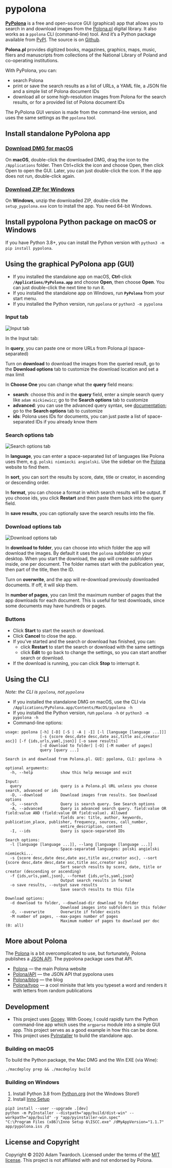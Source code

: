 # pypolona

**[PyPolona](https://twardoch.github.io/pypolona/)** is a free and open-source GUI (graphical) app that allows you to search in and download images from the [Polona.pl](https://polona.pl/) digital library. It also works as a `ppolona` CLI (command-line) tool. And it’s a Python package available from [PyPI](https://pypi.org/project/pypolona/). The source is on [Github](https://github.com/twardoch/pypolona).

**Polona.pl** provides digitized books, magazines, graphics, maps, music, fliers and manuscripts from collections of the National Library of Poland and co-operating institutions.

With PyPolona, you can:

- search Polona
- print or save the search results as a list of URLs, a YAML file, a JSON file and a simple list of Polona document IDs
- download all or some high-resolution images from Polona for the search results, or for a provided list of Polona document IDs

The PyPolona GUI version is made from the command-line version, and uses the same settings as the `ppolona` tool.

## Install standalone PyPolona app

### <a class="github-button btn btn-primary" href="https://github.com/twardoch/pypolona/raw/master/download/pypolona-mac.dmg" data-color-scheme="no-preference: dark; light: dark; dark: dark;" data-icon="octicon-download" data-size="large" aria-label="Download DMG for macOS">Download DMG for macOS</a>

On **macOS**, double-click the downloaded DMG, drag the icon to the `/Applications` folder. Then Ctrl+click the icon and choose Open, then click Open to open the GUI. Later, you can just double-click the icon. If the app does not run, double-click again.

### <a class="github-button btn btn-primary" href="https://github.com/twardoch/pypolona/raw/master/download/pypolona-win.zip" data-color-scheme="no-preference: dark; light: dark; dark: dark;" data-icon="octicon-download" data-size="large" aria-label="Download ZIP for Windows">Download ZIP for Windows</a>

On **Windows**, unzip the downloaded ZIP, double-click the `setup_pypolona.exe` icon to install the app. You need 64-bit Windows.

## Install pypolona Python package on macOS or Windows

If you have Python 3.8+, you can install the Python version with `python3 -m pip install pypolona`.

## Using the graphical PyPolona app (GUI)

- If you installed the standalone app on macOS, **Ctrl**-click **`/Applications/PyPolona.app`** and choose **Open**, then choose **Open**. You can just double-click the next time to run it.
- If you installed the standalone app on Windows, run **`PyPolona`** from your start menu.
- If you installed the Python version, run `ppolona` or `python3 -m pypolona`

### Input tab

![Input tab](https://raw.githubusercontent.com/twardoch/pypolona/master/docs/img/pypolona1.png)

In the Input tab:

In **query**, you can paste one or more URLs from Polona.pl (space-separated)

Turn on **download** to download the images from the queried result, go to the **Download options** tab to customize the download location and set a max limit

In **Choose One** you can change what the **query** field means:

- **search**: choose this and in the **query** field, enter a simple search query like `adam mickiewicz`; go to the **Search options** tab to customize
- **advanced**: you can use the advanced query syntax, see [documentation](https://polona.pl/api/entities/); go to the **Search options** tab to customize
- **ids**: Polona uses IDs for documents, you can just paste a list of space-separated IDs if you already know them

### Search options tab

![Search options tab](https://raw.githubusercontent.com/twardoch/pypolona/master/docs/img/pypolona2.png)

In **language**, you can enter a space-separated list of languages like Polona uses them, e.g. `polski niemiecki angielski`. Use the sidebar on the [Polona](https://polona.pl) website to find them.

In **sort**, you can sort the results by score, date, title or creator, in ascending or descending order.

In **format**, you can choose a format in which search results will be output. If you choose ids, you click **Restart** and then paste them back into the query field.

In **save results**, you can optionally save the search results into the file.

### Download options tab

![Download options tab](https://raw.githubusercontent.com/twardoch/pypolona/master/docs/img/pypolona3.png)

In **download to folder**, you can choose into which folder the app will download the images. By default it uses the `polona` subfolder on your desktop. When you start the download, the app will create subfolders inside, one per document. The folder names start with the publication year, then part of the title, then the ID.

Turn on **overwrite**, and the app will re-download previously downloaded documents. If off, it will skip them.

In **number of pages**, you can limit the maximum number of pages that the app downloads for each document. This is useful for test downloads, since some documents may have hundreds or pages.

### Buttons

- Click **Start** to start the search or download.
- Click **Cancel** to close the app.
- If you’ve started and the search or download has finished, you can:
  - click **Restart** to start the search or download with the same settings
  - click **Edit** to go back to change the settings, so you can start another search or download.
- If the download is running, you can click **Stop** to interrupt it.

## Using the CLI

_Note: the CLI is `ppolona`, not `pypolona`_

- If you installed the standalone DMG on macOS, use the CLI via `/Applications/PyPolona.app/Contents/MacOS/ppolona -h`
- If you installed the Python version, run `ppolona -h` or `python3 -m pypolona -h`
- Command-line options:

```
usage: ppolona [-h] [-D] [-S | -A | -I] [-l [language [language ...]]]
               [-s {score desc,date desc,date asc,title asc,creator asc}] [-f {ids,urls,yaml,json}] [-o save results]
               [-d download to folder] [-O] [-M number of pages]
               query [query ...]

Search in and download from Polona.pl. GUI: ppolona, CLI: ppolona -h

optional arguments:
  -h, --help            show this help message and exit

Input:
  query                 query is a Polona.pl URL unless you choose search, advanced or ids
  -D, --download        Download images from results. See Download options
  -S, --search          Query is search query. See Search options
  -A, --advanced        Query is advanced search query. field:value OR field:value AND (field:value OR field:value). Allowed
                        fields are: title, author, keywords, publication_place, publisher, frequency, sources, call_number,
                        entire_description, content
  -I, --ids             Query is space-separated IDs

Search options:
  -l [language [language ...]], --lang [language [language ...]]
                        Space-separated languages: polski angielski niemiecki...
  -s {score desc,date desc,date asc,title asc,creator asc}, --sort {score desc,date desc,date asc,title asc,creator asc}
                        Sort search results by score, date, title or creator (descending or ascending)
  -f {ids,urls,yaml,json}, --format {ids,urls,yaml,json}
                        Output search results in format
  -o save results, --output save results
                        Save search results to this file

Download options:
  -d download to folder, --download-dir download to folder
                        Download images into subfolders in this folder
  -O, --overwrite       Overwrite if folder exists
  -M number of pages, --max-pages number of pages
                        Maximum number of pages to download per doc (0: all)
```

## More about Polona

The [Polona](https://polona.pl/) is a bit overcomplicated to use, but fortunately, Polona publishes a [JSON API](https://polona.pl/api/entities/). The pypolona package uses that API.

- [Polona](https://polona.pl/) — the main Polona website
- [Polona/API](https://polona.pl/api/entities/) — the JSON API that pypolona uses
- [Polona/blog](http://www.blog.polona.pl/) — the blog
- [Polona/typo](http://typo.polona.pl/en/) — a cool minisite that lets you typeset a word and renders it with letters from random publications

## Development

- This project uses [Gooey](https://github.com/chriskiehl/Gooey). With Gooey, I could rapidly turn the Python command-line app which uses the `argparse` module into a simple GUI app. This project serves as a good example in how this can be done.
- This project uses [PyInstaller](https://www.pyinstaller.org/) to build the standalone app.

### Building on macOS

To build the Python package, the Mac DMG and the Win EXE (via Wine):

```
./macdeploy prep && ./macdeploy build
```

### Building on Windows

1. Install Python 3.8 from [Python.org](https://www.python.org/) (not the Windows Store!)
2. Install [Inno Setup](https://jrsoftware.org/isinfo.php)

```
pip3 install --user --upgrade .[dev]
python -m PyInstaller --distpath="app/build/dist-win" --workpath="app/build" -y "app/pyinstaller-win.spec"
"C:\Program Files (x86)\Inno Setup 6\ISCC.exe" /dMyAppVersion="1.1.7" app/pypolona.iss /Q
```

## License and Copyright

Copyright © 2020 Adam Twardoch. Licensed under the terms of the [MIT license](./LICENSE). This project is not affiliated with and not endorsed by Polona.

<!-- Place this tag in your head or just before your close body tag. -->
<script async defer src="https://buttons.github.io/buttons.js"></script>


